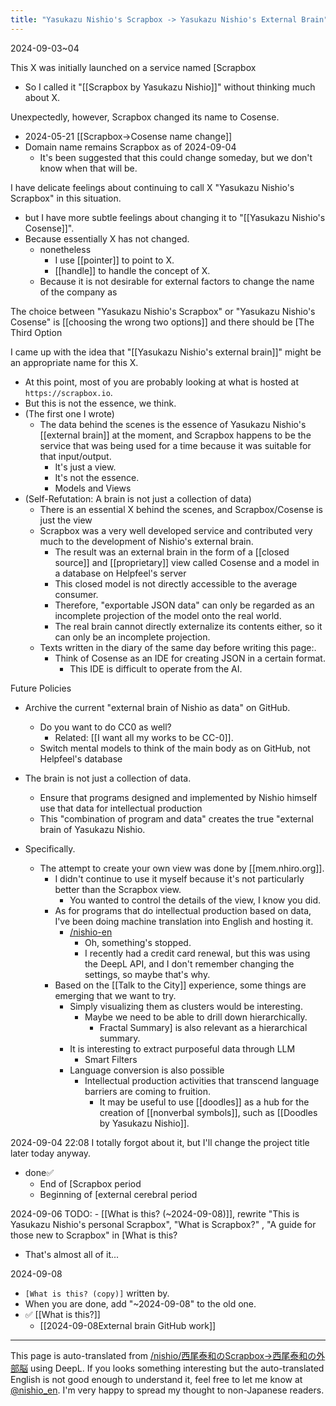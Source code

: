 ```yaml
---
title: "Yasukazu Nishio's Scrapbox -> Yasukazu Nishio's External Brain"
---
```


2024-09-03~04

This X was initially launched on a service named [Scrapbox
- So I called it "[[Scrapbox by Yasukazu Nishio]]" without thinking much about X.

Unexpectedly, however, Scrapbox changed its name to Cosense.
- 2024-05-21  [[Scrapbox→Cosense name change]]
- Domain name remains Scrapbox as of 2024-09-04
    - It's been suggested that this could change someday, but we don't know when that will be.

I have delicate feelings about continuing to call X "Yasukazu Nishio's Scrapbox" in this situation.
- but I have more subtle feelings about changing it to "[[Yasukazu Nishio's Cosense]]".
- Because essentially X has not changed.
    - nonetheless
        - I use [[pointer]] to point to X.
        - [[handle]] to handle the concept of X.
    - Because it is not desirable for external factors to change the name of the company as

The choice between "Yasukazu Nishio's Scrapbox" or "Yasukazu Nishio's Cosense" is [[choosing the wrong two options]] and there should be [The Third Option

I came up with the idea that "[[Yasukazu Nishio's external brain]]" might be an appropriate name for this X.
- At this point, most of you are probably looking at what is hosted at `https://scrapbox.io`.
- But this is not the essence, we think.
- (The first one I wrote)
    - The data behind the scenes is the essence of Yasukazu Nishio's [[external brain]] at the moment, and Scrapbox happens to be the service that was being used for a time because it was suitable for that input/output.
        - It's just a view.
        - It's not the essence.
        - Models and Views
- (Self-Refutation: A brain is not just a collection of data)
    - There is an essential X behind the scenes, and Scrapbox/Cosense is just the view
    - Scrapbox was a very well developed service and contributed very much to the development of Nishio's external brain.
        - The result was an external brain in the form of a [[closed source]] and [[proprietary]] view called Cosense and a model in a database on Helpfeel's server
        - This closed model is not directly accessible to the average consumer.
        - Therefore, "exportable JSON data" can only be regarded as an incomplete projection of the model onto the real world.
        - The real brain cannot directly externalize its contents either, so it can only be an incomplete projection.
    - Texts written in the diary of the same day before writing this page:.
        - Think of Cosense as an IDE for creating JSON in a certain format.
            - This IDE is difficult to operate from the AI.


Future Policies
- Archive the current "external brain of Nishio as data" on GitHub.
    - Do you want to do CC0 as well?
        - Related: [[I want all my works to be CC-0]].
    - Switch mental models to think of the main body as on GitHub, not Helpfeel's database

- The brain is not just a collection of data.
    - Ensure that programs designed and implemented by Nishio himself use that data for intellectual production
    - This "combination of program and data" creates the true "external brain of Yasukazu Nishio.
- Specifically.
    - The attempt to create your own view was done by [[mem.nhiro.org]].
        - I didn't continue to use it myself because it's not particularly better than the Scrapbox view.
            - You wanted to control the details of the view, I know you did.
        - As for programs that do intellectual production based on data, I've been doing machine translation into English and hosting it.
            - [/nishio-en](https://scrapbox.io/nishio-en)
                - Oh, something's stopped.
                - I recently had a credit card renewal, but this was using the DeepL API, and I don't remember changing the settings, so maybe that's why.
        - Based on the [[Talk to the City]] experience, some things are emerging that we want to try.
            - Simply visualizing them as clusters would be interesting.
                - Maybe we need to be able to drill down hierarchically.
                    - Fractal Summary] is also relevant as a hierarchical summary.
            - It is interesting to extract purposeful data through LLM
                - Smart Filters
            - Language conversion is also possible
                - Intellectual production activities that transcend language barriers are coming to fruition.
                    - It may be useful to use [[doodles]] as a hub for the creation of [[nonverbal symbols]], such as [[Doodles by Yasukazu Nishio]].


2024-09-04 22:08 I totally forgot about it, but I'll change the project title later today anyway.
- done✅
    - End of [Scrapbox period
    - Beginning of [external cerebral period

2024-09-06 TODO:
    - [[What is this? (~2024-09-08)]], rewrite "This is Yasukazu Nishio's personal Scrapbox", "What is Scrapbox?" , "A guide for those new to Scrapbox" in [What is this?
- That's almost all of it...

2024-09-08
- `[What is this? (copy)]` written by.
- When you are done, add "~2024-09-08" to the old one.
- ✅ [[What is this?]]
    - [[2024-09-08External brain GitHub work]]

---
This page is auto-translated from [/nishio/西尾泰和のScrapbox→西尾泰和の外部脳](https://scrapbox.io/nishio/西尾泰和のScrapbox→西尾泰和の外部脳) using DeepL. If you looks something interesting but the auto-translated English is not good enough to understand it, feel free to let me know at [@nishio_en](https://twitter.com/nishio_en). I'm very happy to spread my thought to non-Japanese readers.
